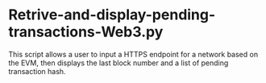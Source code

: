 # Retrive-and-display-pending-transactions-Web3.py
This script allows a user to input a HTTPS endpoint for a network based on the EVM, then displays the last block number and a list of pending transaction hash.
